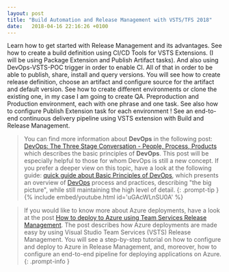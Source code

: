 ```yaml
---
layout: post
title: "Build Automation and Release Management with VSTS/TFS 2018"
date:   2018-04-16 22:16:26 +0100
---
```


Learn how to get started with Release Management and its advantages. See
how to create a build definition using CI/CD Tools for VSTS Extensions.
(I will be using Package Extension and Publish Artifact tasks). And also
using DevOps-VSTS-POC trigger in order to enable CI. All of that in
order to be able to publish, share, install and query versions. You will
see how to create release definition, choose an artifact and configure
source for the artifact and default version. See how to create different
environments or clone the existing one, in my case I am going to create
QA. Preproduction and Production environment, each with one phrase and
one task. See also how to configure Publish Extension task for each
environment ! See an end-to-end continuous delivery pipeline using VSTS
extension with Build and Release Management. 

>You can find more information about **DevOps** in the
following post: [DevOps: The Three Stage Conversation - People, Process,
Products](https://mohamedradwan-devops.github.io/posts/devops-the-three-stage-conversation-people-process-products/)
which describes the basic principles of **DevOps**. This post will be
especially helpful to those for whom DevOps is still a new concept. If
you prefer a deeper view on this topic, have a look at the following
guide: [quick guide about Basic Principles of
DevOps](https://mohamedradwan-devops.github.io/posts/published-a-quick-guide-about-basic-principles-of-devops/),
which presents an overview of
[DevOps](https://www.visualstudio.com/vs/devops/) process and practices,
describing \"the big picture\", while still maintaining the high level
of detail.
{: .prompt-tip }
{% include embed/youtube.html id='uGAcWLnSU0A' %}

>If you would like to know more about Azure
deployments, have a look at the post [How to deploy to Azure using Team
Services Release
Management](https://mohamedradwan-devops.github.io/posts/how-to-deploy-to-azure-using-team-services-release-management/).
The post describes how Azure deployments are made easy by using Visual
Studio Team Services (VSTS) Release Management. You will see a
step-by-step tutorial on how to configure and deploy to Azure in Release
Management, and, moreover, how to configure an end-to-end pipeline for
deploying applications on Azure.
{: .prompt-info }


